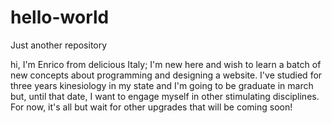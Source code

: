 # hello-world
Just another repository

hi, I'm Enrico from delicious Italy; I'm new here and wish to learn a batch of new concepts about programming and designing a website.
I've studied for three years kinesiology in my state and I'm going to be graduate in march but, until that date, I want to engage myself in other stimulating disciplines.
For now, it's all but wait for other upgrades that will be coming soon!
